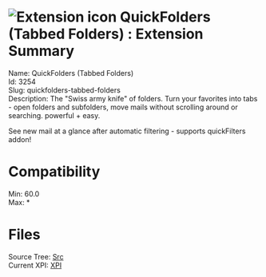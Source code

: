 # ![Extension icon](https://addons.thunderbird.net/user-media/addon_icons/3/3254-64.png?modified=1513636963) QuickFolders (Tabbed Folders) : Extension Summary

Name: QuickFolders (Tabbed Folders)  
Id: 3254  
Slug: quickfolders-tabbed-folders  
Description: The "Swiss army knife" of folders. Turn your favorites into tabs - open folders and subfolders, move mails without scrolling around or searching. powerful + easy.

See new mail at a glance after automatic filtering - supports quickFilters addon!
  

# Compatibility
Min: 60.0  
Max: *  

# Files

Source Tree: [Src](x68/3254-quickfolders-tabbed-folders/src)  
Current XPI: [XPI](x68/3254-quickfolders-tabbed-folders/xpi)  



